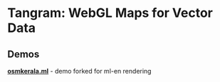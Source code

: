 Tangram: WebGL Maps for Vector Data
===

## Demos

[**osmkerala.ml**](https://osmkerala.ml) - demo forked for ml-en rendering
